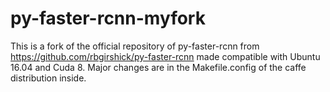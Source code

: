 # py-faster-rcnn-myfork
This is a fork of the official repository of py-faster-rcnn from https://github.com/rbgirshick/py-faster-rcnn made compatible with Ubuntu 16.04 and Cuda 8. Major changes are in the Makefile.config of the caffe distribution inside.
